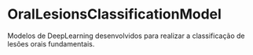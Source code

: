 # OralLesionsClassificationModel
Modelos de DeepLearning desenvolvidos para realizar a classificação de lesões orais fundamentais.
